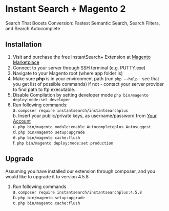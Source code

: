 # Instant Search + Magento 2
Search That Boosts Conversion: Fastest Semantic Search, Search Filters, and Search Autocomplete

Installation
------------
1.	Visit and purchase the free InstantSearch+ Extension at [Magento Marketplace](https://marketplace.magento.com/instantsearch-instantsearchplus.html)
2.  Connect to your server through SSH terminal (e.g. PUTTY.exe)
3.	 Navigate to your Magento root (where app folder is)
4.	Make sure **php** is in your environment path (run ```php --help```  - see that you get list of possible commands) if  not - contact your server provider to find path to ftp executable.
5.	Disable Compilation by setting developer mode ```php bin/magento deploy:mode:set developer```
6.	Run following commands:  
    a.	```composer require instantsearch/instantsearchplus```  
    b.	Insert your public/private keys, as username/password from [Your Account](https://marketplace.magento.com/customer/accessKeys/list/)  
    c.	```php bin/magento module:enable Autocompleteplus_Autosuggest```  
    d.	```php bin/magento setup:upgrade```  
    e.	```php bin/magento cache:flush```  
    f.	```php bin/magento deploy:mode:set production```  
    

Upgrade
------------  
Assuming you have installed our extension through composer, and you would like to upgrade it to version 4.5.8
1. Run following commands  
    a. ```composer require instantsearch/instantsearchplus:4.5.8```  
    b. ```php bin/magento setup:upgrade```    
    c. ```php bin/magento cache:flush```   


